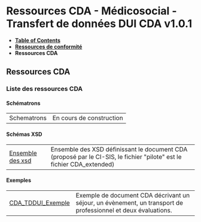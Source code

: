 # Ressources CDA - Médicosocial - Transfert de données DUI CDA v1.0.1

* [**Table of Contents**](toc.md)
* [**Ressources de conformité**](ressources_conformite.md)
* **Ressources CDA**

## Ressources CDA

### Liste des ressources CDA

#### Schématrons

| | |
| :--- | :--- |
| Schematrons | En cours de construction |

#### Schémas XSD

| | |
| :--- | :--- |
| [Ensemble des xsd](https://github.com/ansforge/TestContenuCDA-3-0/tree/main/infrastructure/cda) | Ensemble des XSD définissant le document CDA (proposé par le CI-SIS, le fichier "pilote" est le fichier CDA_extended) |

#### Exemples

| | |
| :--- | :--- |
| [CDA_TDDUI_Exemple](CDA_TDDUI_Exemple_v1.0.1.xml) | Exemple de document CDA décrivant un séjour, un évènement, un transport de professionnel et deux évaluations. |

